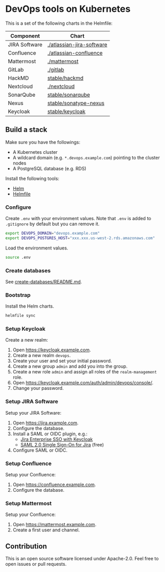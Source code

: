 # DevOps tools on Kubernetes

This is a set of the following charts in the Helmfile:

Component     | Chart
--------------|------
JIRA Software | [./atlassian-jira-software](atlassian-jira-software)
Confluence    | [./atlassian-confluence](atlassian-confluence)
Mattermost    | [./mattermost](mattermost)
GitLab        | [./gitlab](gitlab)
HackMD        | [stable/hackmd](https://github.com/kubernetes/charts/tree/master/stable/hackmd)
Nextcloud     | [./nextcloud](nextcloud)
SonarQube     | [stable/sonarqube](https://github.com/kubernetes/charts/tree/master/stable/sonarqube)
Nexus         | [stable/sonatype-nexus](https://github.com/kubernetes/charts/tree/master/stable/sonatype-nexus)
Keycloak      | [stable/keycloak](https://github.com/kubernetes/charts/tree/master/stable/keycloak)


## Build a stack

Make sure you have the followings:

- A Kubernetes cluster
- A wildcard domain (e.g. `*.devops.example.com`) pointing to the cluster nodes
- A PostgreSQL database (e.g. RDS)

Install the following tools:

- [Helm](https://github.com/kubernetes/helm)
- [Helmfile](https://github.com/roboll/helmfile)


### Configure

Create `.env` with your environment values.
Note that `.env` is added to `.gitignore` by default but you can remove it.

```sh
export DEVOPS_DOMAIN="devops.example.com"
export DEVOPS_POSTGRES_HOST="xxx.xxx.us-west-2.rds.amazonaws.com"
```

Load the environment values.

```sh
source .env
```

### Create databases

See [create-databases/README.md](create-databases/README.md).

### Bootstrap

Install the Helm charts.

```sh
helmfile sync
```

### Setup Keycloak

Create a new realm:

1. Open https://keycloak.example.com.
1. Create a new realm `devops`.
1. Create your user and set your initial password.
1. Create a new group `admin` and add you into the group.
1. Create a new role `admin` and assign all roles of the `realm-management` role.
1. Open https://keycloak.example.com/auth/admin/devops/console/.
1. Change your password.

### Setup JIRA Software

Setup your JIRA Software:

1. Open https://jira.example.com.
1. Configure the database.
1. Install a SAML or OIDC plugin, e.g.:
    - [Jira Enterprise SSO with Keycloak](https://marketplace.atlassian.com/plugins/de.codecentric.atlassian.oidc.jira-oidc-plugin/server/overview)
    - [SAML 2.0 Single Sign-On for Jira](https://marketplace.atlassian.com/plugins/com.bitium.jira.SAML2PluginJira/server/overview) (free)
1. Configure SAML or OIDC.

### Setup Confluence

Setup your Confluence:

1. Open https://confluence.example.com.
1. Configure the database.

### Setup Mattermost
Setup your Confluence:

1. Open https://mattermost.example.com.
1. Create a first user and channel.


## Contribution

This is an open source software licensed under Apache-2.0.
Feel free to open issues or pull requests.
